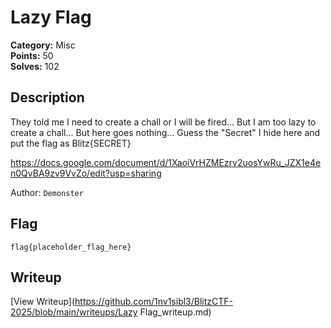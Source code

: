 # Lazy Flag

**Category:** Misc  
**Points:** 50  
**Solves:** 102  

## Description

They told me I need to create a chall or I will be fired... But I am too lazy to create a chall... But here goes nothing... Guess the "Secret" I hide here and put the flag as Blitz{SECRET}

https://docs.google.com/document/d/1XaoiVrHZMEzrv2uosYwRu_JZX1e4en0QvBA9zv9VvZo/edit?usp=sharing

Author: `Demonster`

## Flag

```
flag{placeholder_flag_here}
```

## Writeup

[View Writeup](https://github.com/1nv1sibl3/BlitzCTF-2025/blob/main/writeups/Lazy Flag_writeup.md)
